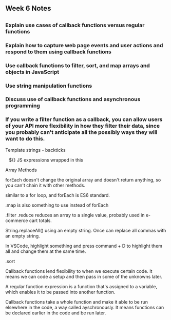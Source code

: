 ## Week 6 Notes
##
### Explain use cases of callback functions versus regular functions
### Explain how to capture web page events and user actions and respond to them using callback functions
### Use callback functions to filter, sort, and map arrays and objects in JavaScript
### Use string manipulation functions
### Discuss use of callback functions and asynchronous programming
### 
### If you write a filter function as a callback, you can allow users of your API more flexibility in how they filter their data, since you probably can't anticipate all the possibly ways they will want to do this. 


Template strings - backticks 

` ` 
${} JS expressions wrapped in this

Array Methods

forEach doesn't change the original array and doesn't return anything, so you can't chain it with other methods.

similar to a for loop, and forEach is ES6 standard.

.map is also something to use instead of forEach

.filter
.reduce reduces an array to a single value, probably used in e-commerce cart totals.

String.replaceAll() using an empty string. Once can replace all commas with an empty string.

In VSCode, highlight something and press command + D to highlight them all and change them at the same time.

.sort 

Callback functions lend flexibility to when we execute certain code. It means we can code a setup and then pass in some of the unknowns later. 

A regular function expression is a function that's assigned to a variable, which enables it to be passed into another function.


Callback functions take a whole function and make it able to be run elsewhere in the code, a way called ayschronously. It means functions can be declared earlier in the code and be run later.


